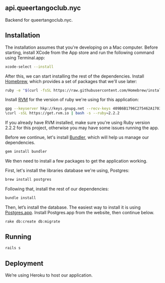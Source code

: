 ## api.queertangoclub.nyc

Backend for queertangoclub.nyc.

## Installation

The installation assumes that you're developing on a Mac computer. Before starting, install XCode from the App store and run the following command using Terminal.app:

```bash
xcode-select --install
```

After this, we can start installing the rest of the dependencies. Install [Homebrew](http://brew.sh/), which provides a set of packages that we'll use later:

```bash
ruby -e "$(curl -fsSL https://raw.githubusercontent.com/Homebrew/install/master/install)"
```

Install [RVM](https://rvm.io/) for the version of ruby we're using for this application:

```bash
gpg --keyserver hkp://keys.gnupg.net --recv-keys 409B6B1796C275462A1703113804BB82D39DC0E3
\curl -sSL https://get.rvm.io | bash -s --ruby=2.2.2
```

If you already have RVM installed, make sure you're using Ruby version 2.2.2 for this project, otherwise you may have some issues running the app.

Before we continue, let's install [Bundler](http://bundler.io/), which will help us manage our dependencies.

```bash
gem install bundler
```

We then need to install a few packages to get the application working.

First, let's install the libraries database we're using, Postgres:

```bash
brew install postgres
```

Following that, install the rest of our dependencies:

```bash
bundle install
```

Then, let’s install the database. The easiest way to install it is using [Postgres.app](http://postgresapp.com/). Install Postgres.app from the website, then continue below.

```bash
rake db:create db:migrate
```

## Running

```bash
rails s
```

## Deployment

We’re using Heroku to host our application.
